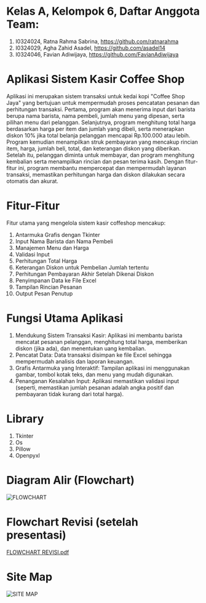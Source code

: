# Kelas A, Kelompok 6, Daftar Anggota Team:
1. I0324024, Ratna Rahma Sabrina, https://github.com/ratnarahma
2. I0324029, Agha Zahid Asadel, https://github.com/asadel14
3. I0324046, Favian Adiwijaya, https://github.com/FavianAdiwijaya

# Aplikasi Sistem Kasir Coffee Shop
Aplikasi ini merupakan sistem transaksi untuk kedai kopi "Coffee Shop Jaya" yang bertujuan untuk mempermudah proses pencatatan pesanan dan perhitungan transaksi. Pertama, program akan menerima input dari barista berupa nama barista, nama pembeli, jumlah menu yang dipesan, serta pilihan menu dari pelanggan. Selanjutnya, program menghitung total harga berdasarkan harga per item dan jumlah yang dibeli, serta menerapkan diskon 10% jika total belanja pelanggan mencapai Rp.100.000 atau lebih. Program kemudian menampilkan struk pembayaran yang mencakup rincian item, harga, jumlah beli, total, dan keterangan diskon yang diberikan. Setelah itu, pelanggan diminta untuk membayar, dan program menghitung kembalian serta menampilkan rincian dan pesan terima kasih. Dengan fitur-fitur ini, program membantu mempercepat dan mempermudah layanan transaksi, memastikan perhitungan harga dan diskon dilakukan secara otomatis dan akurat.

# Fitur-Fitur
Fitur utama yang mengelola sistem kasir coffeshop mencakup:
1. Antarmuka Grafis dengan Tkinter
2. Input Nama Barista dan Nama Pembeli
3. Manajemen Menu dan Harga
4. Validasi Input
5. Perhitungan Total Harga
6. Keterangan Diskon untuk Pembelian Jumlah tertentu
7. Perhitungan Pembayaran Akhir Setelah Dikenai Diskon
8. Penyimpanan Data ke File Excel
9. Tampilan Rincian Pesanan
10. Output Pesan Penutup

# Fungsi Utama Aplikasi
1. Mendukung Sistem Transaksi Kasir: Aplikasi ini membantu barista mencatat pesanan pelanggan, menghitung total harga, memberikan diskon (jika ada), dan menentukan uang kembalian.
2. Pencatat Data: Data transaksi disimpan ke file Excel sehingga mempermudah analisis dan laporan keuangan.
3. Grafis Antarmuka yang Interaktif: Tampilan aplikasi ini menggunakan gambar, tombol kotak teks, dan menu yang mudah digunakan.
4. Penanganan Kesalahan Input: Aplikasi memastikan validasi input (seperti, memastikan jumlah pesanan adalah angka positif dan pembayaran tidak kurang dari total harga).

# Library
1. Tkinter
2. Os
3. Pillow
4. Openpyxl
   
# Diagram Alir (Flowchart)
![FLOWCHART](https://github.com/user-attachments/assets/2e04e0e4-8e71-45d2-9b82-387ef75c5316)
# Flowchart Revisi (setelah presentasi)
[FLOWCHART REVISI.pdf](https://github.com/user-attachments/files/18166922/FLOWCHART.REVISI.pdf)

# Site Map
![SITE MAP](https://github.com/user-attachments/assets/d9db3f97-9d94-4e70-827b-235605b40d6a)
